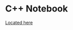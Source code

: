 # C++ Notebook

[Located here](https://5f725af38f60ac00082abc5b--clever-bardeen-69bb2f.netlify.app/)